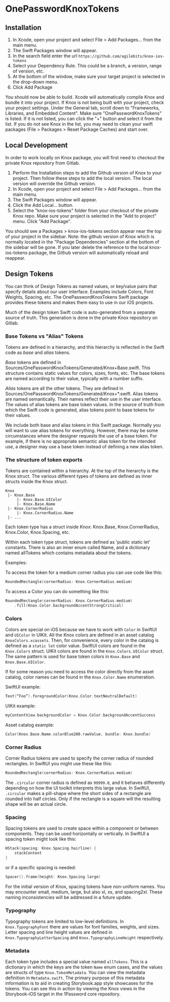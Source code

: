 # OnePasswordKnoxTokens

## Installation

1. In Xcode, open your project and select File > Add Packages… from the main menu.
2. The Swift Packages window will appear.
3. In the search field enter the url `https://github.com/agilebits/knox-ios-tokens`
4. Select your Dependency Rule. This could be a branch, a version, range of version, etc.
5. At the bottom of the window, make sure your target project is selected in the drop-down menu.
6. Click Add Package

You should now be able to build. Xcode will automatically compile Knox and bundle it into your project.
If Knox is not being built with your project, check your project settings. Under the General tab, scroll down to "Frameworks, Libraries, and Embedded Content". Make sure "OnePasswordKnoxTokens" is listed. If it is not listed, you can click the "+" button and select it from the list. If you do not see Knox in the list, you may need to clean your swift packages (File > Packages > Reset Package Caches) and start over.

## Local Development

In order to work locally on Knox package, you will first need to checkout the private Knox repository from Gitlab.

1. Perform the Installation steps to add the Github version of Knox to your project. Then follow these steps to add the local version. The local version will override the Github version.
2. In Xcode, open your project and select File > Add Packages… from the main menu.
3. The Swift Packages window will appear.
4. Click the Add Local… button.
5. Select the "knox-ios-tokens" folder from your checkout of the private Knox repo. Make sure your project is selected in the "Add to project" menu. Click "Add Package".

You should see a Packages > knox-ios-tokens section appear near the top of your project in the sidebar. Note: the github version of Knox which is normally located in the "Package Dependencies" section at the bottom of the sidebar will be gone. If you later delete the reference to the local knox-ios-tokens package, the Github version will automatically reload and reappear.

## Design Tokens

You can think of Design Tokens as named values, or key/value pairs that specify details about our user interface. Examples include Colors, Font Weights, Spacing, etc. The OnePasswordKnoxTokens Swift package provides these tokens and makes them easy to use in our iOS projects.

Much of the design token Swift code is auto-generated from a separate source of truth. This generation is done in the private Knox repository on Gitlab.

### Base Tokens vs "Alias" Tokens

Tokens are defined in a hierarchy, and this hierarchy is reflected in the Swift code as _base_ and _alias_ tokens.

_Base_ tokens are defined in Sources/OnePasswordKnoxTokens/Generated/Knox+Base.swift. This structure contains static values for colors, sizes, fonts, etc. The base tokens are named according to their value, typically with a number suffix.

_Alias_ tokens are all the other tokens. They are defined in Sources/OnePasswordKnoxTokens/Generated/Knox+\*.swift. Alias tokens are named semantically. Their names reflect their use in the user interface. The values of alias tokens are base token values. In the source of truth from which the Swift code is generated, alias tokens point to base tokens for their values.

We include both base and alias tokens in this Swift package. Normally you will want to use alias tokens for everything. However, there may be some circumstances where the designer requests the use of a base token. For example, if there is no appropriate semantic alias token for the intended use, a designer may use a base token instead of defining a new alias token.

### The structure of token exports

Tokens are contained within a hierarchy. At the top of the hierarchy is the Knox struct. The various different types of tokens are defined as inner structs inside the Knox struct.

    Knox
     |- Knox.Base
    	 |- Knox.Base.UIColor
    	 |- Knox.Base.Name
     |- Knox.CornerRadius
    	 |- Knox.CornerRadius.Name
     |- ...

Each token type has a struct inside Knox: Knox.Base, Knox.CornerRadius, Knox.Color, Knox.Spacing, etc.

Within each token type struct, tokens are defined as 'public static let' constants. There is also an inner enum called Name, and a dictionary named allTokens which contains metadata about the tokens.

Examples:

To access the token for a medium corner radius you can use code like this:

```swift
RoundedRectangle(cornerRadius: Knox.CornerRadius.medium)
```

To access a Color you can do something like this:

```swift
RoundedRectangle(cornerRadius: Knox.CornerRadius.medium)
	.fill(Knox.Color.backgroundAccentStrongCritical)
```

### Colors

Colors are special on iOS because we have to work with `Color` in SwiftUI and `UIColor` in UIKit.
All the Knox colors are defined in an asset catalog `KnoxColors.xcassets`. Then, for convenience, every color in the catalog is defined as a `static let` color value. SwiftUI colors are found in the `Knox.Colors` struct. UIKit colors are found in the `Knox.Colors.UIColor` struct. The same pattern is used for base token colors in `Knox.Base` and `Knox.Base.UIColor`.

If for some reason you need to access the color directly from the asset catalog, color names can be found in the `Knox.Color.Name` enumeration.

SwiftUI example:

```swift
Text(“Foo”).foregroundColor(Knox.Color.textNeutralDefault)
```

UIKit example:

```swift
myContentView.backgroundColor = Knox.Color.backgroundAccentSuccess
```

Asset catalog example:

```swift
Color(Knox.Base.Name.colorBlue200.rawValue, bundle: Knox.bundle)
```

### Corner Radius

Corner Radius tokens are used to specify the corner radius of rounded rectangles. In SwiftUI you might use these like this:

```swift
RoundedRectangle(cornerRadius: Knox.CornerRadius.medium)
```

The `.circular` corner radius is defined as `99999.0`, and it behaves differently depending on how the UI toolkit interprets this large value. In SwiftUI, `.circular` makes a pill-shape where the short sides of a rectangle are rounded into half circles. Only if the rectangle is a square will the resulting shape will be an actual circle.

### Spacing

Spacing tokens are used to create space within a component or between components. They can be used horizontally or vertically. In SwiftUI a spacing token might look like this:

```swift
HStack(spacing: Knox.Spacing.hairline) {
	stackContent
}
```

or if a specific spacing is needed:

```swift
Spacer().frame(height: Knox.Spacing.large)
```

For the initial version of Knox, spacing tokens have non-uniform names. You may encounter small, medium, large, but also xl, xs, and spacing2xl. These naming inconsistencies will be addressed in a future update.

### Typography

Typography tokens are limited to low-level definitions. In `Knox.TypographyFont` there are values for font families, weights, and sizes. Letter spacing and line height values are defined in `Knox.TypographyLetterSpacing` and `Knox.TypographyLineHeight` respectively.

### Metadata

Each token type includes a special value named `allTokens`. This is a dictionary in which the keys are the token `Name` enum cases, and the values are structs of type `Knox.TokenMetadata`. You can view the metadata definition in `Metadata.swift`. The primary purpose of this metadata information is to aid in creating Storybook.app style showcases for the tokens. You can see this in action by viewing the Knox views in the Storybook-iOS target in the 1Password core repository.
